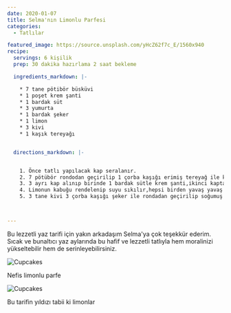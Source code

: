 ```yaml
---
date: 2020-01-07
title: Selma'nın Limonlu Parfesi
categories:
  - Tatlılar

featured_image: https://source.unsplash.com/yHcZ62f7c_E/1560x940
recipe:
  servings: 6 kişilik
  prep: 30 dakika hazırlama 2 saat bekleme

  ingredients_markdown: |-

    * 7 tane pötibör büsküvi
    * 1 poşet krem şanti
    * 1 bardak süt
    * 3 yumurta
    * 1 bardak şeker
    * 1 limon
    * 3 kivi
    * 1 kaşık tereyağı


  directions_markdown: |-


    1. Önce tatlı yapılacak kap seralanır.
    2. 7 pötübör rondodan geçirilip 1 çorba kaşığı erimiş tereyağ ile karıştırılır, kaba yayılır.
    3. 3 ayrı kap alınıp birinde 1 bardak sütle krem şanti,ikinci kapta yumurta sarıları ve beyazları (akın içine bir çimdik tuz konur)şeker ilavesiyle ayrı ayrı çırpılır.
    4. Limonun kabuğu rendelenip suyu sıkılır,hepsi birden yavaş yavaş birbirine karıştırılır,büsküvilerin üzerine dökülür,dipfirize konur.
    5. 3 tane kivi 3 çorba kaşığı şeker ile rondadan geçirilip soğumuş tatlının üzerine dökülür.



---
```

Bu lezzetli yaz tarifi için yakın arkadaşım Selma'ya çok teşekkür ederim. Sıcak ve bunaltıcı yaz aylarında bu hafif ve lezzetli tatlıyla hem moralinizi yükseltebilir hem de serinleyebilirsiniz.

![Cupcakes](https://images.unsplash.com/photo-1508432310926-5712bcb79944?w=1560&h=940&fit=crop)

Nefis limonlu parfe

![Cupcakes](https://images.unsplash.com/photo-1519625149185-7626ff3a86bf?w=1560&h=940&fit=crop)

Bu tarifin yıldızı tabii ki limonlar
